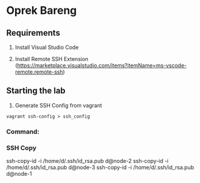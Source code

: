 # Oprek Bareng

## Requirements

1. Install Visual Studio Code

1. Install Remote SSH Extension (https://marketplace.visualstudio.com/items?itemName=ms-vscode-remote.remote-ssh)

## Starting the lab

1. Generate SSH Config from vagrant

```
vagrant ssh-config > ssh_config
```

### Command:

### SSH Copy
ssh-copy-id -i /home/d/.ssh/id_rsa.pub d@node-2
ssh-copy-id -i /home/d/.ssh/id_rsa.pub d@node-3
ssh-copy-id -i /home/d/.ssh/id_rsa.pub d@node-1
